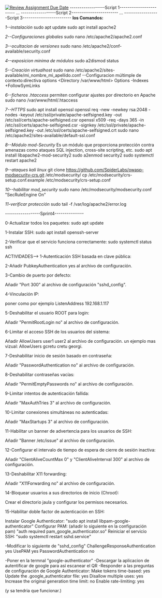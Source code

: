 [![Review Assignment Due Date](https://classroom.github.com/assets/deadline-readme-button-22041afd0340ce965d47ae6ef1cefeee28c7c493a6346c4f15d667ab976d596c.svg)](https://classroom.github.com/a/A04QAW6X)
------------------Script 1------------------------
...
------------------Script 2------------------------
...
------------------Script 3-------------------------
**los Comandos:**

*1--instalación*
sudo apt update
sudo apt install apache2

*2--Configuraciones globales*
sudo nano /etc/apache2/apache2.conf

*3--ocultacion de versiones*
sudo nano /etc/apache2/conf-available/security.conf

*4--exposicion minima de módulos*
sudo a2dismod status

*5--Creación virtualhost*
sudo nano /etc/apache2/sites-available/mi_nombre_mi_apellido.conf
--Configuracion múltimple de contexto:directiva options
<Directory /var/www/html>
    Options -Indexes +FollowSymLinks
</Directory>

*6--ficheros .htaccess*
permiten configurar ajustes por directorio en Apache
sudo nano /var/www/html/.htaccess

*7--HTTPS*
sudo apt install openssl
openssl req -new -newkey rsa:2048 -nodes -keyout /etc/ssl/private/apache-selfsigned.key -out /etc/ssl/certs/apache-selfsigned.csr
openssl x509 -req -days 365 -in /etc/ssl/certs/apache-selfsigned.csr -signkey /etc/ssl/private/apache-selfsigned.key -out /etc/ssl/certs/apache-selfsigned.crt
sudo nano /etc/apache2/sites-available/default-ssl.conf

*8--Módulo mod-Security*
Es un módulo que proporciona protección contra amenazas como ataques SQL injection, cross-site scripting, etc.
sudo apt install libapache2-mod-security2
sudo a2enmod security2
sudo systemctl restart apache2

*9--ataques kali linux*
git clone https://github.com/SpiderLabs/owasp-modsecurity-crs.git /etc/modsecurity/
cp /etc/modsecurity/crs-setup.conf.example /etc/modsecurity/crs-setup.conf

*10--habilitar mod_security*
sudo nano /etc/modsecurity/modsecurity.conf
"SecRuleEngine On"

*11-verificar protección* 
sudo tail -f /var/log/apache2/error.log

------------------Sprint4---------------

0-Actualizar todos los paquetes:
sudo apt update

1-Instalar SSH:
sudo apt install openssh-server

2-Verificar que el servicio funciona correctamente:
sudo systemctl status ssh

ACTIVIDADES-->
1-Autenticación SSH basada en clave pública:

2-Añadir PubkeyAuthentication yes al archivo de configuración.

3-Cambio de puerto por defecto:

Añadir "Port 300" al archivo de configuración "sshd_config".

4-Vinculación IP:

poner como por ejemplo ListenAddress 192.168.1.117

5-Deshabilitar el usuario ROOT para login:

Añadir "PermitRootLogin no" al archivo de configuración.

6-Limitar el acceso SSH de los usuarios del sistema:

Añadir AllowUsers user1 user2 al archivo de configuración.
un ejemplo mas vizual: AllowUsers gcretu cretu georgi.

7-Deshabilitar inicio de sesión basado en contraseña:

Añadir "PasswordAuthentication no" al archivo de configuración.

8-Deshabilitar contraseñas vacías:

Añadir "PermitEmptyPasswords no" al archivo de configuración.

9-Limitar intentos de autenticación fallida:

Añadir "MaxAuthTries 3" al archivo de configuración.

10-Limitar conexiones simultáneas no autenticadas:

Añadir "MaxStartups 3" al archivo de configuración.

11-Habilitar un banner de advertencia para los usuarios de SSH:

Añadir "Banner /etc/issue" al archivo de configuración.

12-Configurar el intervalo de tiempo de espera de cierre de sesión inactiva:

Añadir "ClientAliveCountMax 0" y "ClientAliveInterval 300" al archivo de configuración.

13-Deshabilitar X11 forwarding:

Añadir "X11Forwarding no" al archivo de configuración.

14-Bloquear usuarios a sus directorios de inicio (Chroot):

Crear el directorio jaula y configurar los permisos necesarios.

15-Habilitar doble factor de autenticación en SSH:

Instalar Google Authenticator:
"sudo apt install libpam-google-authenticator"
Configurar PAM: (añadir lo siguiente en la configuración pam)
"auth required pam_google_authenticator.so"
Reiniciar el servicio SSH:
"sudo systemctl restart sshd.service"

-Modificar lo siguiente de "sshd_config"
ChallengeResponseAuthentication yes
UsePAM yes
PasswordAuthentication no

-Poner en la termnal "google-authenticator"
-Descargar la aplicacion de autentificar de google para así escanear el QR 
-Responder a las preguntas de configuración de Google Authenticator:
Make tokens time-based: yes
Update the .google_authenticator file: yes
Disallow multiple uses: yes
Increase the original generation time limit: no
Enable rate-limiting: yes

(y sa tendria que funcionar.)

